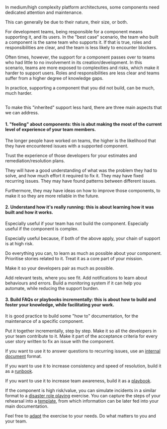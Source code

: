 In medium/high complexity platform architectures, some components need dedicated attention and maintenance.

This can generally be due to their nature, their size, or both.

For development teams, being responsible for a component means supporting it, and its users.
In the "best case" scenario, the team who built a component is the same team who supports it.
If that is true, roles and responsibilities are clear, and the team is less likely to encounter blockers.

Often times, however, the support for a component passes over to teams who had little to no involvement in its creation/development.
In this scenario, teams are more exposed to complexities and risks, which make it harder to support users.
Roles and responsibilities are less clear and teams suffer from a higher degree of knowledge gaps.

In practice, supporting a component that you did not build, can be much, much harder.

##

To make this "inherited" support less hard, there are three main aspects that we can address.

#### 1. "feeling" about components: this is abut making the most of the current level of experience of your team members.

The longer people have worked on teams, the higher is the likelihood that they have encountered issues with a supported component.

Trust the experience of those developers for your estimates and remediation/resolution plans.

They will have a good understanding of what was the problem they had to solve, and how much effort it required to fix it.
They may have fixed recurring issues.
They may have found patterns between different issues.

Furthermore, they may have ideas on how to improve those components, to make it so they are more reliable in the future.


#### 2. Understand how it's really running: this is about learning how it was built and how it works.

Especially useful if your team has not build the component.
Especially useful if the component is complex.

Especially useful because, if both of the above apply, your chain of support is at high risk.

Do everything you can, to learn as much as possible about your component.
Prioritise stories related to it.
Treat it as a core part of your mission.

Make it so your developers pair as much as possible.

Add relevant tests, where you see fit.
Add notifications to learn about behaviours and errors.
Build a monitoring system if it can help you automate, while reducing the support burden.


#### 3. Build FAQs or playbooks incrementally: this is about how to build and foster your knowledge, while facilitating your work.

It is good practice to build some "how to" documentation, for the maintenance of a specific component.

Put it together incrementally, step by step.
Make it so all the developers in your team contribute to it.
Make it part of the acceptance criteria for every user story written to fix an issue with the component.

If you want to use it to answer questions to recurring issues, use an [internal document](https://en.wikipedia.org/wiki/Internal_documentation) format.

If you want to use it to increase consistency and speed of resolution, build it as a [runbook](https://wa.aws.amazon.com/wellarchitected/2020-07-02T19-33-23/wat.concept.runbook.en.html).

If you want to use it to increase team awareness, build it as a [playbook](https://wa.aws.amazon.com/wellarchitected/2020-07-02T19-33-23/wat.concept.playbook.en.html).

If the component is high risk/value, you can simulate incidents in a similar format to a [disaster role playing](https://sre.google/sre-book/accelerating-sre-on-call/#xref_training_disaster-rpg) exercise. You can capture the steps of your rehearsal into a [template](https://docs.google.com/document/d/1UWcKUSKnyv8DVX1FUSYy0UOt72u6WLDqLqHg9lqeyro/edit), from which information can be later fed into your main documentation.

Feel free to [adapt](https://technology.blog.gov.uk/2021/03/04/wheel-of-misfortune-incident-rehearsal-for-gov-uk-paas/) the exercise to your needs. Do what matters to you and your team.
